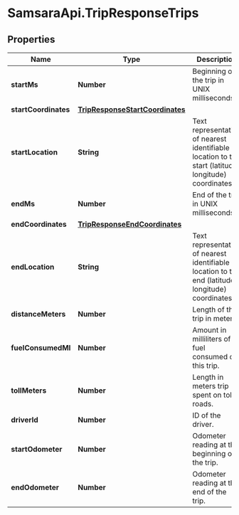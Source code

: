 # SamsaraApi.TripResponseTrips

## Properties
Name | Type | Description | Notes
------------ | ------------- | ------------- | -------------
**startMs** | **Number** | Beginning of the trip in UNIX milliseconds. | [optional] 
**startCoordinates** | [**TripResponseStartCoordinates**](TripResponseStartCoordinates.md) |  | [optional] 
**startLocation** | **String** | Text representation of nearest identifiable location to the start (latitude, longitude) coordinates. | [optional] 
**endMs** | **Number** | End of the trip in UNIX milliseconds. | [optional] 
**endCoordinates** | [**TripResponseEndCoordinates**](TripResponseEndCoordinates.md) |  | [optional] 
**endLocation** | **String** | Text representation of nearest identifiable location to the end (latitude, longitude) coordinates. | [optional] 
**distanceMeters** | **Number** | Length of the trip in meters. | [optional] 
**fuelConsumedMl** | **Number** | Amount in milliliters of fuel consumed on this trip. | [optional] 
**tollMeters** | **Number** | Length in meters trip spent on toll roads. | [optional] 
**driverId** | **Number** | ID of the driver. | [optional] 
**startOdometer** | **Number** | Odometer reading at the beginning of the trip. | [optional] 
**endOdometer** | **Number** | Odometer reading at the end of the trip. | [optional] 


